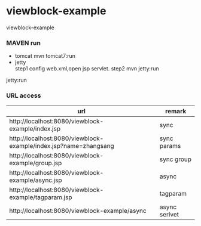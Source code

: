 viewblock-example
=================

viewblock-example

### MAVEN run
* tomcat   mvn tomcat7:run
* jetty    
  step1 config web.xml,open jsp servlet.
  step2 mvn jetty:run

jetty:run

### URL access
url | remark 
-------------|------
http://localhost:8080/viewblock-example/index.jsp | sync
http://localhost:8080/viewblock-example/index.jsp?name=zhangsang | sync params
http://localhost:8080/viewblock-example/group.jsp | sync group
http://localhost:8080/viewblock-example/async.jsp | async
http://localhost:8080/viewblock-example/tagparam.jsp | tagparam
http://localhost:8080/viewblock-example/async | async serlvet
